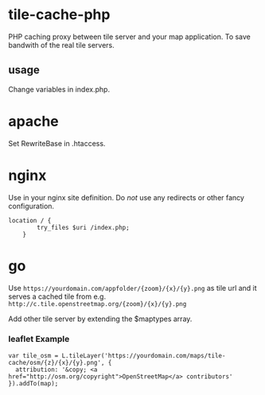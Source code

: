 # tile-cache-php
PHP caching proxy between tile server and your map application. To save bandwith of the real tile servers.

## usage
Change variables in index.php.

# apache
Set RewriteBase in .htaccess.

# nginx
Use in your nginx site definition. Do _not_ use any redirects or other fancy configuration.
```
location / {
        try_files $uri /index.php;
    }
```

# go
Use `https://yourdomain.com/appfolder/{zoom}/{x}/{y}.png` as tile url and it serves a cached tile from e.g. `http://c.tile.openstreetmap.org/{zoom}/{x}/{y}.png`

Add other tile server by extending the $maptypes array.

### leaflet Example
```
var tile_osm = L.tileLayer('https://yourdomain.com/maps/tile-cache/osm/{z}/{x}/{y}.png', {
  attribution: '&copy; <a href="http://osm.org/copyright">OpenStreetMap</a> contributors'
}).addTo(map);
```
